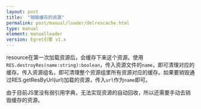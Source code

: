 ```yaml
---
layout: post
title:  "销毁缓存的资源"
permalink: post/manual/loader/delrescache.html
type: manual
element: manualloader
version: Egret引擎 v1.x
---
```


resource在第一次加载资源后，会缓存下来这个资源。使用`RES.destroyRes(name:string):boolean`，传入资源文件的`name`，即可清理对应的缓存。传入资源组名，即可清理整个资源组里所有资源对应的缓存。如果要销毁通过RES.getResByUrl(url)加载的资源，传入`url`作为`name`即可。

由于目前JS里没有弱引用字典，无法实现资源的自动回收，所以还需要手动去销毁缓存的资源。
